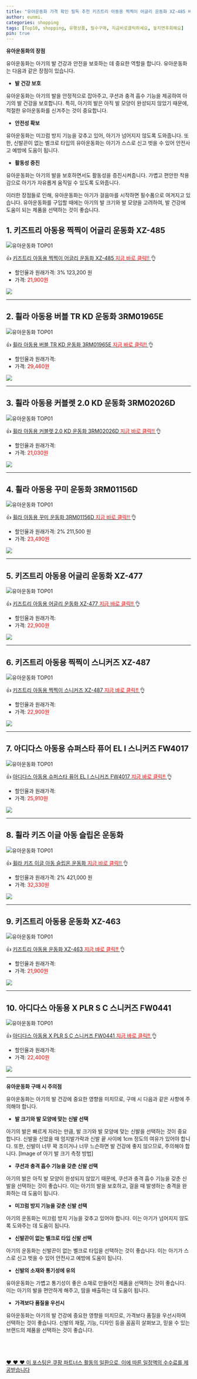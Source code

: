 ```yaml
---
title: "유아운동화 가격 확인 필독 추천 키즈트리 아동용 찍찍이 어글리 운동화 XZ-485 비교 장점 구매가이드"
author: eunmi.
categories: shopping
tags: [Top10, shopping, 유행상품, 필수구매, 지금바로클릭하세요, 놓치면후회해요]
pin: true
---
```

**유아운동화의 장점**

유아운동화는 아기의 발 건강과 안전을 보호하는 데 중요한 역할을 합니다. 유아운동화는 다음과 같은 장점이 있습니다.

* **발 건강 보호**

유아운동화는 아기의 발을 안정적으로 잡아주고, 쿠션과 충격 흡수 기능을 제공하여 아기의 발 건강을 보호합니다. 특히, 아기의 발은 아직 발 모양이 완성되지 않았기 때문에, 적절한 유아운동화를 신겨주는 것이 중요합니다.

* **안전성 확보**

유아운동화는 미끄럼 방지 기능을 갖추고 있어, 아기가 넘어지지 않도록 도와줍니다. 또한, 신발끈이 없는 벨크로 타입의 유아운동화는 아기가 스스로 신고 벗을 수 있어 안전사고 예방에 도움이 됩니다.

* **활동성 증진**

유아운동화는 아기의 발을 보호하면서도 활동성을 증진시켜줍니다. 가볍고 편안한 착용감으로 아기가 자유롭게 움직일 수 있도록 도와줍니다.

이러한 장점들로 인해, 유아운동화는 아기가 걸음마를 시작하면 필수품으로 여겨지고 있습니다. 유아운동화를 구입할 때에는 아기의 발 크기와 발 모양을 고려하여, 발 건강에 도움이 되는 제품을 선택하는 것이 좋습니다.

   

## 1. 키즈트리 아동용 찍찍이 어글리 운동화 XZ-485

![유아운동화 TOP01](https://thumbnail10.coupangcdn.com/thumbnails/remote/230x230ex/image/retail/images/2022/08/25/18/0/55059ee2-6225-48c3-af8b-16d83fbb7084.jpg)


👍 [키즈트리 아동용 찍찍이 어글리 운동화 XZ-485 <font color=red> 지금 바로 클릭!! </font> ](https://link.coupang.com/re/AFFSDP?lptag=AF3617701&subid=GithubCoopas&pageKey=6732372781&traceid=V0-153&itemId=15690015693&vendorItemId=82904857189) 👌 


- 할인율과 원래가격: 3%  123,200   원
- 가격: <span style='color:red'>21,900원</span>

[![](/discount_price.png)](https://link.coupang.com/re/AFFSDP?lptag=AF3617701&subid=GithubCoopas&pageKey=6732372781&traceid=V0-153&itemId=15690015693&vendorItemId=82904857189)

---


   

## 2. 휠라 아동용 버블 TR KD 운동화 3RM01965E

![유아운동화 TOP01](https://thumbnail9.coupangcdn.com/thumbnails/remote/230x230ex/image/retail/images/2855061708428133-2ab7a6e2-801a-4103-8c80-2e247206e276.png)


👍 [휠라 아동용 버블 TR KD 운동화 3RM01965E <font color=red> 지금 바로 클릭!! </font> ](https://link.coupang.com/re/AFFSDP?lptag=AF3617701&subid=GithubCoopas&pageKey=6442059261&traceid=V0-153&itemId=13948630302&vendorItemId=81197845147) 👌 


- 할인율과 원래가격: 
- 가격: <span style='color:red'>29,460원</span>

[![](/discount_price.png)](https://link.coupang.com/re/AFFSDP?lptag=AF3617701&subid=GithubCoopas&pageKey=6442059261&traceid=V0-153&itemId=13948630302&vendorItemId=81197845147)

---


   

## 3. 휠라 아동용 커블렛 2.0 KD 운동화 3RM02026D

![유아운동화 TOP01](https://thumbnail6.coupangcdn.com/thumbnails/remote/230x230ex/image/rs_quotation_api/ld9iykly/271715b6d00746e39ab8628ec5de9f46.jpg)


👍 [휠라 아동용 커블렛 2.0 KD 운동화 3RM02026D <font color=red> 지금 바로 클릭!! </font> ](https://link.coupang.com/re/AFFSDP?lptag=AF3617701&subid=GithubCoopas&pageKey=6235461389&traceid=V0-153&itemId=12555107441&vendorItemId=79823418796) 👌 


- 할인율과 원래가격: 
- 가격: <span style='color:red'>21,030원</span>

[![](/discount_price.png)](https://link.coupang.com/re/AFFSDP?lptag=AF3617701&subid=GithubCoopas&pageKey=6235461389&traceid=V0-153&itemId=12555107441&vendorItemId=79823418796)

---


   

## 4. 휠라 아동용 꾸미 운동화 3RM01156D

![유아운동화 TOP01](https://thumbnail8.coupangcdn.com/thumbnails/remote/230x230ex/image/rs_quotation_api/obln6p25/0714b941d5984fbfbf02a9cb63933816.jpg)


👍 [휠라 아동용 꾸미 운동화 3RM01156D <font color=red> 지금 바로 클릭!! </font> ](https://link.coupang.com/re/AFFSDP?lptag=AF3617701&subid=GithubCoopas&pageKey=4841307775&traceid=V0-153&itemId=6257151521&vendorItemId=73453010438) 👌 


- 할인율과 원래가격: 2%  211,500   원
- 가격: <span style='color:red'>23,490원</span>

[![](/discount_price.png)](https://link.coupang.com/re/AFFSDP?lptag=AF3617701&subid=GithubCoopas&pageKey=4841307775&traceid=V0-153&itemId=6257151521&vendorItemId=73453010438)

---


   

## 5. 키즈트리 아동용 어글리 운동화 XZ-477

![유아운동화 TOP01](https://thumbnail10.coupangcdn.com/thumbnails/remote/230x230ex/image/retail/images/4783163484359088-4a90e83d-d44f-41d1-9489-509a4db15e28.jpg)


👍 [키즈트리 아동용 어글리 운동화 XZ-477 <font color=red> 지금 바로 클릭!! </font> ](https://link.coupang.com/re/AFFSDP?lptag=AF3617701&subid=GithubCoopas&pageKey=6500775442&traceid=V0-153&itemId=14311000893&vendorItemId=81555693980) 👌 


- 할인율과 원래가격: 
- 가격: <span style='color:red'>22,900원</span>

[![](/discount_price.png)](https://link.coupang.com/re/AFFSDP?lptag=AF3617701&subid=GithubCoopas&pageKey=6500775442&traceid=V0-153&itemId=14311000893&vendorItemId=81555693980)

---


   

## 6. 키즈트리 아동용 찍찍이 스니커즈 XZ-487

![유아운동화 TOP01](https://thumbnail9.coupangcdn.com/thumbnails/remote/230x230ex/image/retail/images/1681263592507533-65f40b9f-7690-4ce7-93c8-575f3b36bb8e.jpg)


👍 [키즈트리 아동용 찍찍이 스니커즈 XZ-487 <font color=red> 지금 바로 클릭!! </font> ](https://link.coupang.com/re/AFFSDP?lptag=AF3617701&subid=GithubCoopas&pageKey=6741323399&traceid=V0-153&itemId=15737720506&vendorItemId=82951638616) 👌 


- 할인율과 원래가격: 
- 가격: <span style='color:red'>22,900원</span>

[![](/discount_price.png)](https://link.coupang.com/re/AFFSDP?lptag=AF3617701&subid=GithubCoopas&pageKey=6741323399&traceid=V0-153&itemId=15737720506&vendorItemId=82951638616)

---


   

## 7. 아디다스 아동용 슈퍼스타 퓨어 EL I 스니커즈 FW4017

![유아운동화 TOP01](https://thumbnail7.coupangcdn.com/thumbnails/remote/230x230ex/image/retail/images/2100470423918766-9d0c867d-e869-409c-acac-cc60ddd24de3.jpg)


👍 [아디다스 아동용 슈퍼스타 퓨어 EL I 스니커즈 FW4017 <font color=red> 지금 바로 클릭!! </font> ](https://link.coupang.com/re/AFFSDP?lptag=AF3617701&subid=GithubCoopas&pageKey=6401085404&traceid=V0-153&itemId=13685806546&vendorItemId=80937467609) 👌 


- 할인율과 원래가격: 
- 가격: <span style='color:red'>25,910원</span>

[![](/discount_price.png)](https://link.coupang.com/re/AFFSDP?lptag=AF3617701&subid=GithubCoopas&pageKey=6401085404&traceid=V0-153&itemId=13685806546&vendorItemId=80937467609)

---


   

## 8. 휠라 키즈 이글 아동 슬립온 운동화

![유아운동화 TOP01](https://thumbnail7.coupangcdn.com/thumbnails/remote/230x230ex/image/vendor_inventory/606d/830877f39c7dffb2d6c5bba2c595bdf71ec395fb3a340ec4e231229998f0.jpg)


👍 [휠라 키즈 이글 아동 슬립온 운동화 <font color=red> 지금 바로 클릭!! </font> ](https://link.coupang.com/re/AFFSDP?lptag=AF3617701&subid=GithubCoopas&pageKey=7188931724&traceid=V0-153&itemId=18146231351&vendorItemId=85296581153) 👌 


- 할인율과 원래가격: 2%  421,000   원
- 가격: <span style='color:red'>32,330원</span>

[![](/discount_price.png)](https://link.coupang.com/re/AFFSDP?lptag=AF3617701&subid=GithubCoopas&pageKey=7188931724&traceid=V0-153&itemId=18146231351&vendorItemId=85296581153)

---


   

## 9. 키즈트리 아동용 운동화 XZ-463

![유아운동화 TOP01](https://thumbnail7.coupangcdn.com/thumbnails/remote/230x230ex/image/rs_quotation_api/chb8hach/8b0b95744a524556b15c683147e27636.jpg)


👍 [키즈트리 아동용 운동화 XZ-463 <font color=red> 지금 바로 클릭!! </font> ](https://link.coupang.com/re/AFFSDP?lptag=AF3617701&subid=GithubCoopas&pageKey=6063966773&traceid=V0-153&itemId=11163948051&vendorItemId=78442080306) 👌 


- 할인율과 원래가격: 
- 가격: <span style='color:red'>21,900원</span>

[![](/discount_price.png)](https://link.coupang.com/re/AFFSDP?lptag=AF3617701&subid=GithubCoopas&pageKey=6063966773&traceid=V0-153&itemId=11163948051&vendorItemId=78442080306)

---


   

## 10. 아디다스 아동용 X PLR S C 스니커즈 FW0441

![유아운동화 TOP01](https://thumbnail8.coupangcdn.com/thumbnails/remote/230x230ex/image/retail/images/1855307449551895-d7f23e76-12cb-4ad0-9f05-941ae8b18958.jpg)


👍 [아디다스 아동용 X PLR S C 스니커즈 FW0441 <font color=red> 지금 바로 클릭!! </font> ](https://link.coupang.com/re/AFFSDP?lptag=AF3617701&subid=GithubCoopas&pageKey=6394173355&traceid=V0-153&itemId=13644908025&vendorItemId=80897543937) 👌 


- 할인율과 원래가격: 
- 가격: <span style='color:red'>22,400원</span>

[![](/discount_price.png)](https://link.coupang.com/re/AFFSDP?lptag=AF3617701&subid=GithubCoopas&pageKey=6394173355&traceid=V0-153&itemId=13644908025&vendorItemId=80897543937)

---
**유아운동화 구매 시 주의점**

유아운동화는 아기의 발 건강에 중요한 영향을 미치므로, 구매 시 다음과 같은 사항에 주의해야 합니다.

* **발 크기와 발 모양에 맞는 신발 선택**

아기의 발은 빠르게 자라는 만큼, 발 크기와 발 모양에 맞는 신발을 선택하는 것이 중요합니다. 신발을 신었을 때 엄지발가락과 신발 끝 사이에 1cm 정도의 여유가 있어야 합니다. 또한, 신발이 너무 꽉 조이거나 너무 느슨하면 발 건강에 좋지 않으므로, 주의해야 합니다.
[Image of 아기 발 크기 측정 방법]

* **쿠션과 충격 흡수 기능을 갖춘 신발 선택**

아기의 발은 아직 발 모양이 완성되지 않았기 때문에, 쿠션과 충격 흡수 기능을 갖춘 신발을 선택하는 것이 좋습니다. 이는 아기의 발을 보호하고, 걸을 때 발생하는 충격을 완화하는 데 도움이 됩니다.

* **미끄럼 방지 기능을 갖춘 신발 선택**

아기의 운동화는 미끄럼 방지 기능을 갖추고 있어야 합니다. 이는 아기가 넘어지지 않도록 도와주는 데 도움이 됩니다.

* **신발끈이 없는 벨크로 타입 신발 선택**

아기의 운동화는 신발끈이 없는 벨크로 타입을 선택하는 것이 좋습니다. 이는 아기가 스스로 신고 벗을 수 있어 안전사고 예방에 도움이 됩니다.

* **신발의 소재와 통기성에 유의**

유아운동화는 가볍고 통기성이 좋은 소재로 만들어진 제품을 선택하는 것이 좋습니다. 이는 아기의 발을 편안하게 해주고, 땀을 배출하는 데 도움이 됩니다.

* **가격보다 품질을 우선시**

유아운동화는 아기의 발 건강에 중요한 영향을 미치므로, 가격보다 품질을 우선시하여 선택하는 것이 좋습니다. 신발의 재질, 기능, 디자인 등을 꼼꼼히 살펴보고, 믿을 수 있는 브랜드의 제품을 선택하는 것이 좋습니다.<br><br><br><br><br> [ ❤ ❤ ❤ 이 포스팅은 쿠팡 파트너스 활동의 일환으로, 이에 따른 일정액의 수수료를 제공받습니다](https://link.coupang.com/a/bcEFyh)